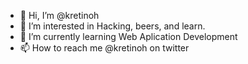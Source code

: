 - 👋 Hi, I’m @kretinoh
- 👀 I’m interested in Hacking, beers, and learn.
- 🌱 I’m currently learning Web Aplication Development
- 📫 How to reach me @kretinoh on twitter

<!---
kretinoh/kretinoh is a ✨ special ✨ repository because its `README.md` (this file) appears on your GitHub profile.
You can click the Preview link to take a look at your changes.
--->
